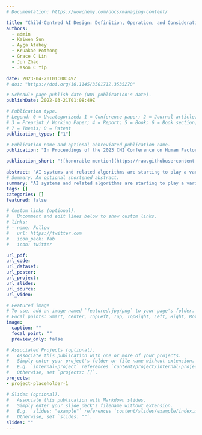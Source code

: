 ```yaml
---
# Documentation: https://wowchemy.com/docs/managing-content/

title: "Child-Centred AI Design: Definition, Operation, and Considerations"
authors: 
  - admin
  - Kaiwen Sun
  - Ayça Atabey
  - Kruakae Pothong
  - Grace C Lin
  - Jun Zhao
  - Jason C Yip

date: 2023-04-20T01:08:49Z
# doi: "https://doi.org/10.1145/3501712.3535278"

# Schedule page publish date (NOT publication's date).
publishDate: 2022-03-21T01:08:49Z

# Publication type.
# Legend: 0 = Uncategorized; 1 = Conference paper; 2 = Journal article;
# 3 = Preprint / Working Paper; 4 = Report; 5 = Book; 6 = Book section;
# 7 = Thesis; 8 = Patent
publication_types: ["1"]

# Publication name and optional abbreviated publication name.
publication: "In Proceedings of the 2023 CHI Conference on Human Factors in Computing Systems"

publication_short: "![honorable mention](https://raw.githubusercontent.com/tiffanygewang/tiffany.ge.wang/master/assets/media/newline.png) In CHI'23"

abstract: "AI systems and related algorithms are starting to play a variety of roles in the digital ecosystems of children - being embedded in the connected toys, smart home IoT technologies, apps, and services they interact with on a daily basis. Going forward, AI systems will, in all likelihood, become  even more pervasive in children's applications simply due to their sheer usefulness in creating compelling, adaptive, and personal user experiences. Yet, understanding the ways that AI-driven systems used by children operate, and how AI could be designed to better anticipate and respond to children's diverse requirements is still a new and emerging area of investigation. \textit{Our goals} of this workshop are to (1) extend the current critically constructive dialogue around the meaning of child-centred AI design and (2) explore ways to operationalise such child-centred AI design in practice, and finally (3) further expand and foster a community for those who are interested in designing and developing child-centred AI systems."
# Summary. An optional shortened abstract.
summary: "AI systems and related algorithms are starting to play a variety of roles in the digital ecosystems of children - being embedded in the connected toys, smart home IoT technologies, apps, and services they interact with on a daily basis. Going forward, AI systems will, in all likelihood, become  even more pervasive in children's applications simply due to their sheer usefulness in creating compelling, adaptive, and personal user experiences. Yet, understanding the ways that AI-driven systems used by children operate, and how AI could be designed to better anticipate and respond to children's diverse requirements is still a new and emerging area of investigation. \textit{Our goals} of this workshop are to (1) extend the current critically constructive dialogue around the meaning of child-centred AI design and (2) explore ways to operationalise such child-centred AI design in practice, and finally (3) further expand and foster a community for those who are interested in designing and developing child-centred AI systems."
tags: []
categories: []
featured: false

# Custom links (optional).
#   Uncomment and edit lines below to show custom links.
# links:
# - name: Follow
#   url: https://twitter.com
#   icon_pack: fab
#   icon: twitter

url_pdf:
url_code:
url_dataset:
url_poster:
url_project:
url_slides:
url_source:
url_video:

# Featured image
# To use, add an image named `featured.jpg/png` to your page's folder. 
# Focal points: Smart, Center, TopLeft, Top, TopRight, Left, Right, BottomLeft, Bottom, BottomRight.
image:
  caption: ""
  focal_point: ""
  preview_only: false

# Associated Projects (optional).
#   Associate this publication with one or more of your projects.
#   Simply enter your project's folder or file name without extension.
#   E.g. `internal-project` references `content/project/internal-project/index.md`.
#   Otherwise, set `projects: []`.
projects:
- project-placeholder-1

# Slides (optional).
#   Associate this publication with Markdown slides.
#   Simply enter your slide deck's filename without extension.
#   E.g. `slides: "example"` references `content/slides/example/index.md`.
#   Otherwise, set `slides: ""`.
slides: ""
---
```


